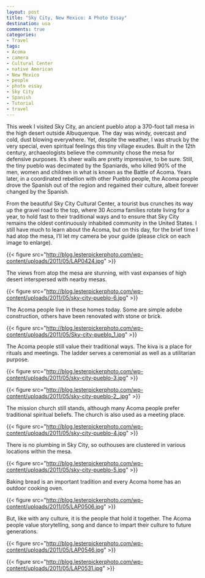 ```yaml
---
layout: post
title: "Sky City, New Mexico: A Photo Essay"
destination: usa
comments: true
categories:
- Travel
tags:
- Acoma
- camera
- Cultural Center
- native American
- New Mexico
- people
- photo essay
- Sky City
- Spanish
- Tutorial
- travel
---
```

This week I visited Sky City, an ancient pueblo atop a 370-foot tall mesa in the high desert outside Albuquerque. The day was windy, overcast and cold, dust blowing everywhere. Yet, despite the weather, I was struck by the very special, even spiritual feelings this tiny village exudes. Built in the 12th century, archaeologists believe the community chose the mesa for defensive purposes. It’s sheer walls are pretty impressive, to be sure. Still, the tiny pueblo was decimated by the Spaniards, who killed 90% of the men, women and children in what is known as the Battle of Acoma. Years later, in a coordinated rebellion with other Pueblo people, the Acoma people drove the Spanish out of the region and regained their culture, albeit forever changed by the Spanish.

From the beautiful Sky City Cultural Center, a tourist bus crunches its way up the gravel road to the top, where 30 Acoma families rotate living for a year, to hold fast to their traditional ways and to ensure that Sky City remains the oldest continuously inhabited community in the United States. I still have much to learn about the Acoma, but on this day, for the brief time I had atop the mesa, I’ll let my camera be your guide (please click on each image to enlarge).

{{< figure src="http://blog.lesterpickerphoto.com/wp-content/uploads/2011/05/LAP0424.jpg" >}}

The views from atop the mesa are stunning, with vast expanses of high desert interspersed with nearby mesas.

{{< figure src="http://blog.lesterpickerphoto.com/wp-content/uploads/2011/05/sky-city-pueblo-6.jpg" >}}

The Acoma people live in these homes today. Some are simple adobe construction, others have been renovated with stone or brick.

{{< figure src="http://blog.lesterpickerphoto.com/wp-content/uploads/2011/05/Sky-city-pueblo_1.jpg" >}}

The Acoma people still value their traditional ways. The kiva is a place for rituals and meetings. The ladder serves a ceremonial as well as a utilitarian purpose.

{{< figure src="http://blog.lesterpickerphoto.com/wp-content/uploads/2011/05/sky-city-pueblo-3.jpg" >}}

{{< figure src="http://blog.lesterpickerphoto.com/wp-content/uploads/2011/05/sky-city-pueblo-2_.jpg" >}}

The mission church still stands, although many Acoma people prefer traditional spiritual beliefs. The church is also used as a meeting place.

{{< figure src="http://blog.lesterpickerphoto.com/wp-content/uploads/2011/05/sky-city-pueblo-4.jpg" >}}

There is no plumbing in Sky City, so outhouses are clustered in various locations within the mesa.

{{< figure src="http://blog.lesterpickerphoto.com/wp-content/uploads/2011/05/sky-city-pueblo-5.jpg" >}}

Baking bread is an important tradition and every Acoma home has an outdoor cooking oven.

{{< figure src="http://blog.lesterpickerphoto.com/wp-content/uploads/2011/05/LAP0506.jpg" >}}

But, like with any culture, it is the people that hold it together. The Acoma people value storytelling, song and dance to impart their culture to future generations. 

{{< figure src="http://blog.lesterpickerphoto.com/wp-content/uploads/2011/05/LAP0546.jpg" >}}

{{< figure src="http://blog.lesterpickerphoto.com/wp-content/uploads/2011/05/LAP0531.jpg" >}}
